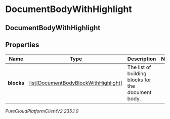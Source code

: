 # DocumentBodyWithHighlight

## DocumentBodyWithHighlight

## Properties

|Name | Type | Description | Notes|
|------------ | ------------- | ------------- | -------------|
| **blocks** | [list[DocumentBodyBlockWithHighlight]](DocumentBodyBlockWithHighlight) | The list of building blocks for the document body. | |



_PureCloudPlatformClientV2 235.1.0_
